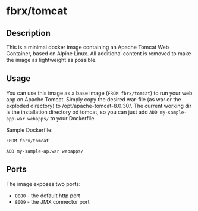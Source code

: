 # fbrx/tomcat

## Description

This is a minimal docker image containing an Apache Tomcat Web Container, based on Alpine Linux. All additional content is removed to make the image as lightweight as possible. 

## Usage

You can use this image as a base image (```FROM fbrx/tomcat```) to run your web app on Apache Tomcat. Simply copy the desired war-file (as war or the exploded directory) to /opt/apache-tomcat-8.0.30/. The current working dir is the installation directory od tomcat, so you can just add ```ADD my-sample-app.war webapps/``` to your Dockerfile.

Sample Dockerfile:
```
FROM fbrx/tomcat

ADD my-sample-ap.war webapps/
```

## Ports

The image exposes two ports:
* ```8080``` - the default http port
* ```8009``` - the JMX connector port
